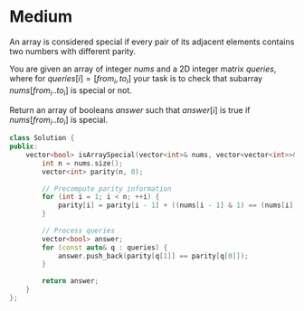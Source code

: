 # Medium

An array is considered special if every pair of its adjacent elements contains two numbers with different parity.

You are given an array of integer $nums$ and a 2D integer matrix $queries$, where for $queries[i] = [from_i, to_i]$ your task is to check that subarray $nums[from_i..to_i]$ is special or not.

Return an array of booleans $answer$ such that $answer[i]$ is true if $nums[from_i..to_i]$ is special.

```cpp
class Solution {
public:
    vector<bool> isArraySpecial(vector<int>& nums, vector<vector<int>>& queries) {
        int n = nums.size();
        vector<int> parity(n, 0);
        
        // Precompute parity information
        for (int i = 1; i < n; ++i) {
            parity[i] = parity[i - 1] + ((nums[i - 1] & 1) == (nums[i] & 1));
        }
        
        // Process queries
        vector<bool> answer;
        for (const auto& q : queries) {
            answer.push_back(parity[q[1]] == parity[q[0]]);
        }
        
        return answer;
    }
};

```
